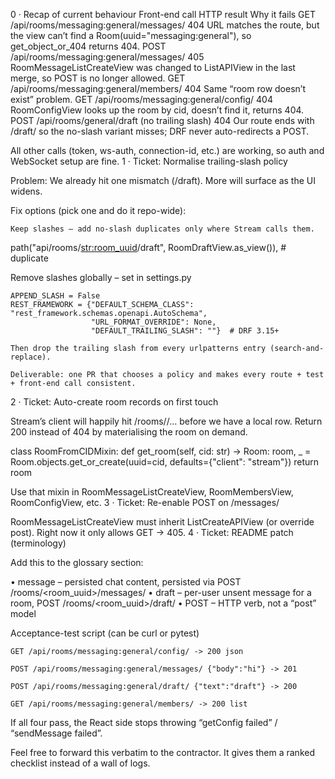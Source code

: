 0 · Recap of current behaviour
Front-end call	HTTP result	Why it fails
GET /api/rooms/messaging:general/messages/	404	URL matches the route, but the view can’t find a Room(uuid="messaging:general"), so get_object_or_404 returns 404.
POST /api/rooms/messaging:general/messages/	405	RoomMessageListCreateView was changed to ListAPIView in the last merge, so POST is no longer allowed.
GET /api/rooms/messaging:general/members/	404	Same “room row doesn’t exist” problem.
GET /api/rooms/messaging:general/config/	404	RoomConfigView looks up the room by cid, doesn’t find it, returns 404.
POST /api/rooms/general/draft
(no trailing slash)	404	Our route ends with /draft/ so the no-slash variant misses; DRF never auto-redirects a POST.

All other calls (token, ws-auth, connection-id, etc.) are working, so auth and WebSocket setup are fine.
1 · Ticket: Normalise trailing-slash policy

Problem: We already hit one mismatch (/draft). More will surface as the UI widens.

Fix options (pick one and do it repo-wide):

    Keep slashes – add no-slash duplicates only where Stream calls them.

path("api/rooms/<str:room_uuid>/draft", RoomDraftView.as_view()),  # duplicate

Remove slashes globally – set in settings.py

    APPEND_SLASH = False
    REST_FRAMEWORK = {"DEFAULT_SCHEMA_CLASS": "rest_framework.schemas.openapi.AutoSchema",
                      "URL_FORMAT_OVERRIDE": None,
                      "DEFAULT_TRAILING_SLASH": ""}  # DRF 3.15+

    Then drop the trailing slash from every urlpatterns entry (search-and-replace).

    Deliverable: one PR that chooses a policy and makes every route + test + front-end call consistent.

2 · Ticket: Auto-create room records on first touch

Stream’s client will happily hit /rooms/<cid>/… before we have a local row.
Return 200 instead of 404 by materialising the room on demand.

class RoomFromCIDMixin:
    def get_room(self, cid: str) -> Room:
        room, _ = Room.objects.get_or_create(uuid=cid, defaults={"client": "stream"})
        return room

Use that mixin in RoomMessageListCreateView, RoomMembersView, RoomConfigView, etc.
3 · Ticket: Re-enable POST on /messages/

RoomMessageListCreateView must inherit ListCreateAPIView (or override post).
Right now it only allows GET → 405.
4 · Ticket: README patch (terminology)

Add this to the glossary section:

• message  – persisted chat content, persisted via POST /rooms/<room_uuid>/messages/
• draft    – per-user unsent message for a room, POST /rooms/<room_uuid>/draft/
• POST     – HTTP verb, not a “post” model

Acceptance-test script (can be curl or pytest)

    GET /api/rooms/messaging:general/config/ -> 200 json

    POST /api/rooms/messaging:general/messages/ {"body":"hi"} -> 201

    POST /api/rooms/messaging:general/draft/ {"text":"draft"} -> 200

    GET /api/rooms/messaging:general/members/ -> 200 list

If all four pass, the React side stops throwing “getConfig failed” / “sendMessage failed”.

Feel free to forward this verbatim to the contractor. It gives them a ranked checklist instead of a wall of logs.